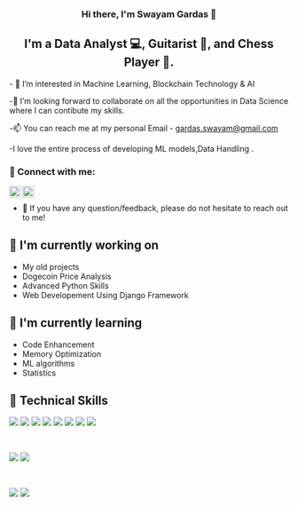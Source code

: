 <h3 align="center">
Hi there, I'm Swayam Gardas</a> 👋
</h3>

<h2 align="center">
I'm a Data Analyst 💻, Guitarist 🎻, and Chess Player 👑.
</h2> 
- 👀 I’m interested in Machine Learning, Blockchain Technology & AI


-💞️ I’m looking forward to collaborate on all the opportunities in Data Science where I can contibute my skills. 

-📫 You can reach me at my personal Email - gardas.swayam@gmail.com

-I love the entire process of developing ML models,Data Handling . 


### 🤝 Connect with me:

<a href="https://www.linkedin.com/in/swayam-gardas-030bb5251"><img align="left" src="https://raw.githubusercontent.com/yushi1007/yushi1007/main/images/linkedin.svg" alt="Swayam | LinkedIn" width="21px"/></a>
<a href="https://www.instagram.com/swayam_gardas/?funlid=R4zgR0hpq2w2YMNr"><img align="left" src="https://raw.githubusercontent.com/yushi1007/yushi1007/main/images/instagram.svg" alt="Yu Shi | Instagram" width="21px"/></a>
</br>
- 💬 If you have any question/feedback, please do not hesitate to reach out to me!

## 🔭 I'm currently working on

- My old projects
- Dogecoin Price Analysis
- Advanced Python Skills
- Web Developement Using Django Framework


## 🌱 I'm currently learning

- Code Enhancement
- Memory Optimization
- ML algorithms
- Statistics


## 💼 Technical Skills

![](https://img.shields.io/badge/Python-3776AB?style=for-the-badge&logo=python&logoColor=white)
![](https://img.shields.io/badge/MySQL-00000F?style=for-the-badge&logo=mysql&logoColor=white)
![](https://img.shields.io/badge/Amazon_AWS-232F3E?style=for-the-badge&logo=amazon-aws&logoColor=white)
![](https://img.shields.io/badge/Microsoft_Excel-217346?style=for-the-badge&logo=microsoft-excel&logoColor=white)
![](https://img.shields.io/badge/Tableau-E97627?style=for-the-badge&logo=Tableau&logoColor=white)
![](https://img.shields.io/badge/PyCharm-000000.svg?&style=for-the-badge&logo=PyCharm&logoColor=white)
![](https://img.shields.io/badge/Visual_Studio-5C2D91?style=for-the-badge&logo=visual%20studio&logoColor=white)
![](	https://aleen42.github.io/badges/src/stackoverflow.svg)

</br>

![](https://img.shields.io/badge/Style-Bootstrap-informational?style=flat&logo=Bootstrap&color=7952B3)
![](https://img.shields.io/badge/Style-CSS3-informational?style=flat&logo=CSS3&color=1572B6)


</br>


![](https://img.shields.io/badge/Tools-Git-informational?style=flat&logo=Git&color=F05032)
![](https://img.shields.io/badge/Tools-GitHub-informational?style=flat&logo=GitHub&color=181717)




